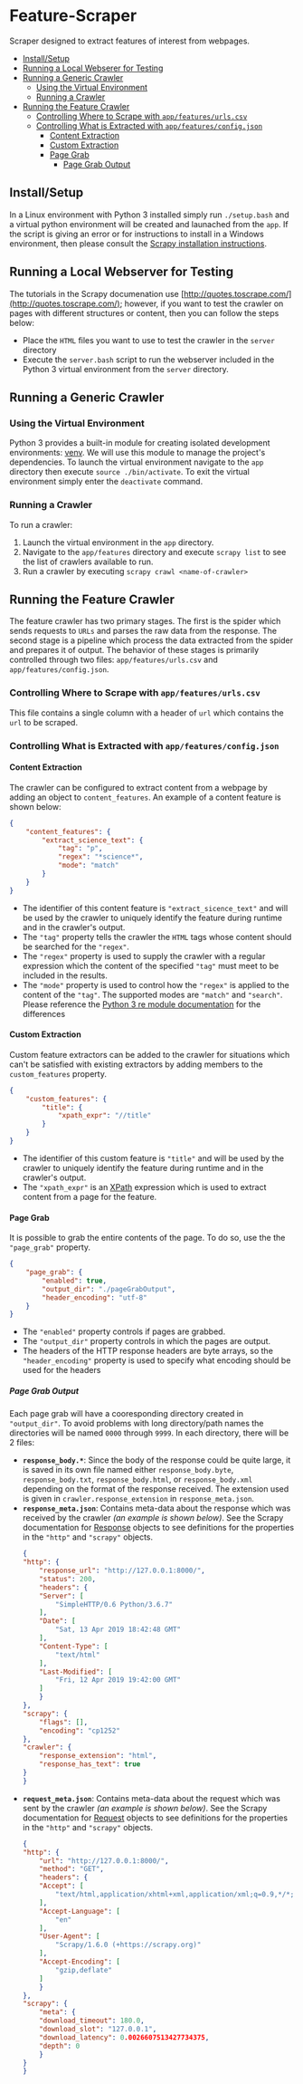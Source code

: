 # Feature-Scraper

Scraper designed to extract features of interest from webpages.

- [Install/Setup](#install/setup)
- [Running a Local Webserer for Testing](#running-a-local-webserver-for-testing)
- [Running a Generic Crawler](#running-a-generic-crawler)
  - [Using the Virtual Environment](#using-the-virtual-environment)
  - [Running a Crawler](#running-a-crawler)
- [Running the Feature Crawler](#running-the-feature-crawler)
  - [Controlling Where to Scrape with `app/features/urls.csv`](#controlling-where-to-scrape-with-app/features/urls.csv)
  - [Controlling What is Extracted with `app/features/config.json`](#controlling-what-is-extracted-with-app/features/config.json)
    - [Content Extraction](#content-extraction)
    - [Custom Extraction](#custom-extraction)
    - [Page Grab](#page-grab)
      - [Page Grab Output](#page-grab-output)

## Install/Setup
In a Linux environment with Python 3 installed simply run `./setup.bash` and a virtual python environment will be created and launached from the `app`. If the script is giving an error or for instructions to install in a Windows environment, then please consult the [Scrapy installation instructions](https://docs.scrapy.org/en/latest/intro/install.html).

## Running a Local Webserver for Testing
The tutorials in the Scrapy documenation use [http://quotes.toscrape.com/](http://quotes.toscrape.com/); however, if you want to test the crawler on pages with different structures or content, then you can follow the steps below:
- Place the `HTML` files you want to use to test the crawler in the `server` directory
- Execute the `server.bash` script to run the webserver included in the Python 3 virtual environment from the `server` directory.

## Running a Generic Crawler

### Using the Virtual Environment

Python 3 provides a built-in module for creating isolated development environments: [venv](https://docs.python.org/3/library/venv.html). We will use this module to manage the project's dependencies. To launch the virtual environment navigate to the `app` directory then execute `source ./bin/activate`. To exit the virtual environment simply enter the `deactivate` command.

### Running a Crawler

To run a crawler:

1. Launch the virtual environment in the `app` directory.
1. Navigate to the `app/features` directory and execute `scrapy list` to see the list of crawlers available to run.
1. Run a crawler by executing `scrapy crawl <name-of-crawler>`

## Running the Feature Crawler

The feature crawler has two primary stages. The first is the spider which sends requests to `URLs` and parses the raw data from the response. The second stage is a pipeline which process the data extracted from the spider and prepares it of output. The behavior of these stages is primarily controlled through two files: `app/features/urls.csv` and `app/features/config.json`.

### Controlling Where to Scrape with `app/features/urls.csv`
This file contains a single column with a header of `url` which contains the `url` to be scraped.

### Controlling What is Extracted with `app/features/config.json`

#### Content Extraction
The crawler can be configured to extract content from a webpage by adding an object to `content_features`. An example of a content feature is shown below:
```json
{
    "content_features": {
        "extract_science_text": {
            "tag": "p",
            "regex": "*science*",
            "mode": "match"
        }
    }
}
```
- The identifier of this content feature is `"extract_sicence_text"` and will be used by the crawler to uniquely identify the feature during runtime and in the crawler's output.
- The `"tag"` property tells the crawler the `HTML` tags whose content should be searched for the `"regex"`.
- The `"regex"` property is used to supply the crawler with a regular expression which the content of the specified `"tag"` must meet to be included in the results.
- The `"mode"` property is used to control how the `"regex"` is applied to the content of the `"tag"`. The supported modes are `"match"` and `"search"`. Please reference the [Python 3 re module documentation](https://docs.python.org/3/library/re.html) for the differences

#### Custom Extraction
Custom feature extractors can be added to the crawler for situations which can't be satisfied with existing extractors by adding members to the `custom_features` property.
```json
{
    "custom_features": {
        "title": {
            "xpath_expr": "//title"
        }
    }
}
```
- The identifier of this custom feature is `"title"` and will be used by the crawler to uniquely identify the feature during runtime and in the crawler's output.
- The `"xpath_expr"` is an [XPath](https://docs.scrapy.org/en/latest/topics/selectors.html#working-with-xpaths) expression which is used to extract content from a page for the feature.

#### Page Grab
It is possible to grab the entire contents of the page. To do so, use the the `"page_grab"` property.
```json
{
    "page_grab": {
        "enabled": true,
        "output_dir": "./pageGrabOutput",
        "header_encoding": "utf-8"
    }
}
```
- The `"enabled"` property controls if pages are grabbed.
- The `"output_dir"` property controls in which the pages are output.
- The headers of the HTTP response headers are byte arrays, so the `"header_encoding"` property is used to specify what encoding should be used for the headers

##### Page Grab Output
Each page grab will have a cooresponding directory created in `"output_dir"`. To avoid problems with long directory/path names the directories will be named `0000` through `9999`. In each directory, there will be 2 files:
- **`response_body.*`**: Since the body of the response could be quite large, it is saved in its own file named either `response_body.byte`, `response_body.txt`, `response_body.html`, or `response_body.xml` depending on the format of the response received. The extension used is given in `crawler.response_extension` in `response_meta.json`.
- **`response_meta.json`**: Contains meta-data about the response which was received by the crawler _(an example is shown below)_. See the Scrapy documentation for [Response](https://docs.scrapy.org/en/latest/topics/request-response.html#response-objects) objects to see definitions for the properties in the `"http"` and `"scrapy"` objects.
    ```json
    {
    "http": {
        "response_url": "http://127.0.0.1:8000/",
        "status": 200,
        "headers": {
        "Server": [
            "SimpleHTTP/0.6 Python/3.6.7"
        ],
        "Date": [
            "Sat, 13 Apr 2019 18:42:48 GMT"
        ],
        "Content-Type": [
            "text/html"
        ],
        "Last-Modified": [
            "Fri, 12 Apr 2019 19:42:00 GMT"
        ]
        }
    },
    "scrapy": {
        "flags": [],
        "encoding": "cp1252"
    },
    "crawler": {
        "response_extension": "html",
        "response_has_text": true
    }
    }
    ```
- **`request_meta.json`**: Contains meta-data about the request which was sent by the crawler _(an example is shown below)_. See the Scrapy documentation for [Request](https://docs.scrapy.org/en/latest/topics/request-response.html#request-objects) objects to see definitions for the properties in the `"http"` and `"scrapy"` objects.
    ```json
    {
    "http": {
        "url": "http://127.0.0.1:8000/",
        "method": "GET",
        "headers": {
        "Accept": [
            "text/html,application/xhtml+xml,application/xml;q=0.9,*/*;q=0.8"
        ],
        "Accept-Language": [
            "en"
        ],
        "User-Agent": [
            "Scrapy/1.6.0 (+https://scrapy.org)"
        ],
        "Accept-Encoding": [
            "gzip,deflate"
        ]
        }
    },
    "scrapy": {
        "meta": {
        "download_timeout": 180.0,
        "download_slot": "127.0.0.1",
        "download_latency": 0.0026607513427734375,
        "depth": 0
        }
    }
    }
    ```